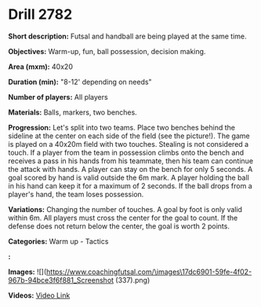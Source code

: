 # Drill 2782

**Short description:**
Futsal and handball are being played at the same time.

**Objectives:**
Warm-up, fun, ball possession, decision making.

**Area (mxm):**
40x20

**Duration (min):**
"8-12' depending on needs"

**Number of players:**
All players

**Materials:**
Balls, markers, two benches.

**Progression:**
Let's split into two teams. Place two benches behind the sideline at the center on each side of the field (see the picture!). The game is played on a 40x20m field with two touches. Stealing is not considered a touch. If a player from the team in possession climbs onto the bench and receives a pass in his hands from his teammate, then his team can continue the attack with hands. A player can stay on the bench for only 5 seconds. A goal scored by hand is valid outside the 6m mark. A player holding the ball in his hand can keep it for a maximum of 2 seconds. If the ball drops from a player's hand, the team loses possession.

**Variations:**
Changing the number of touches. A goal by foot is only valid within 6m. All players must cross the center for the goal to count. If the defense does not return below the center, the goal is worth 2 points.

**Categories:**
Warm up - Tactics

**:**


**Images:**
![](https://www.coachingfutsal.com/\images\17dc6901-59fe-4f02-967b-94bce3f6f881_Screenshot (337).png)

**Videos:**
[Video Link](https://www.youtube.com/embed/ej7HGxkblC8)

